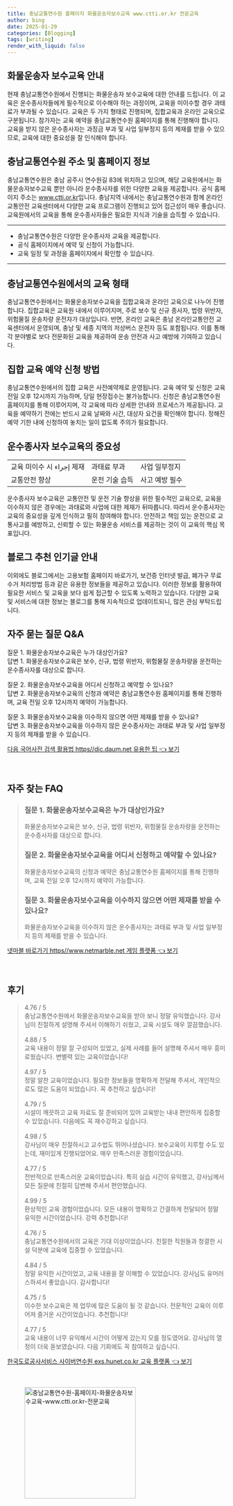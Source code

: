 ```yaml
---
title: 충남교통연수원 홈페이지 화물운송자보수교육 www.ctti.or.kr 전문교육
author: bing
date: 2025-01-29
categories: [Blogging]
tags: [writing]
render_with_liquid: false
---
```



<h2 id='화물운송자보수교육안내'>화물운송자 보수교육 안내</h2>

<p>현재 충남교통연수원에서 진행되는 화물운송자 보수교육에 대한 안내를 드립니다. 이 교육은 운수종사자들에게 필수적으로 이수해야 하는 과정이며, 교육을 미이수할 경우 과태료가 부과될 수 있습니다. 교육은 두 가지 형태로 진행되며, 집합교육과 온라인 교육으로 구분됩니다. 참가자는 교육 예약을 충남교통연수원 홈페이지를 통해 진행해야 합니다. 교육을 받지 않은 운수종사자는 과징금 부과 및 사업 일부정지 등의 제재를 받을 수 있으므로, 교육에 대한 중요성을 잘 인식해야 합니다.</p>

<h2 id='충남교통연수원정보'>충남교통연수원 주소 및 홈페이지 정보</h2>

<p>충남교통연수원은 충남 공주시 연수원길 83에 위치하고 있으며, 해당 교육원에서는 화물운송자보수교육 뿐만 아니라 운수종사자를 위한 다양한 교육을 제공합니다. 공식 홈페이지 주소는 <a href="https://www.ctti.or.kr/">www.ctti.or.kr</a>입니다. 충남지역 내에서는 충남교통연수원과 함께 온라인교통안전 교육센터에서 다양한 교육 프로그램이 진행되고 있어 접근성이 매우 좋습니다. 교육원에서의 교육을 통해 운수종사자들은 필요한 지식과 기술을 습득할 수 있습니다.</p>

<hr />

<ul>
    <li>충남교통연수원은 다양한 운수종사자 교육을 제공합니다.</li>
    <li>공식 홈페이지에서 예약 및 신청이 가능합니다.</li>
    <li>교육 일정 및 과정을 홈페이지에서 확인할 수 있습니다.</li>
</ul>

<hr />

<h2 id='교육형태'>충남교통연수원에서의 교육 형태</h2>

<p>충남교통연수원에서는 화물운송자보수교육을 집합교육과 온라인 교육으로 나누어 진행합니다. 집합교육은 교육원 내에서 이루어지며, 주로 보수 및 신규 종사자, 법령 위반자, 위험물질 운송차량 운전자가 대상입니다. 반면, 온라인 교육은 충남 온라인교통안전 교육센터에서 운영되며, 충남 및 세종 지역의 저상버스 운전자 등도 포함됩니다. 이를 통해 각 분야별로 보다 전문화된 교육을 제공하여 운송 안전과 사고 예방에 기여하고 있습니다.</p>

<h2 id='예약신청방법'>집합 교육 예약 신청 방법</h2>

<p>충남교통연수원에서의 집합 교육은 사전예약제로 운영됩니다. 교육 예약 및 신청은 교육 전일 오후 12시까지 가능하며, 당일 현장접수는 불가능합니다. 신청은 충남교통연수원 홈페이지를 통해 이루어지며, 각 교육에 따라 상세한 안내와 프로세스가 제공됩니다. 교육을 예약하기 전에는 반드시 교육 날짜와 시간, 대상자 요건을 확인해야 합니다. 정해진 예약 기한 내에 신청하여 놓치는 일이 없도록 주의가 필요합니다.</p>

<h2 id='교육중요성'>운수종사자 보수교육의 중요성</h2>

<table>
    <tr>
        <td>교육 미이수 시 إجراء 제재</td>
        <td>과태료 부과</td>
        <td>사업 일부정지</td>
    </tr>
    <tr>
        <td>교통안전 향상</td>
        <td>운전 기술 습득</td>
        <td>사고 예방 필수</td>
    </tr>
</table>

<p>운수종사자 보수교육은 교통안전 및 운전 기술 향상을 위한 필수적인 교육으로, 교육을 이수하지 않은 경우에는 과태료와 사업에 대한 제재가 뒤따릅니다. 따라서 운수종사자는 교육의 중요성을 깊게 인식하고 필히 참여해야 합니다. 안전하고 책임 있는 운전으로 교통사고를 예방하고, 신뢰할 수 있는 화물운송 서비스를 제공하는 것이 이 교육의 핵심 목표입니다.</p>

<h2 id='블로그추천'>블로그 추천 인기글 안내</h2>

<p>이외에도 블로그에서는 고용보험 홈페이지 바로가기, 보건증 인터넷 발급, 폐가구 무료수거 처리방법 등과 같은 유용한 정보들을 제공하고 있습니다. 이러한 정보를 활용하여 필요한 서비스 및 교육을 보다 쉽게 접근할 수 있도록 노력하고 있습니다. 다양한 교육 및 서비스에 대한 정보는 블로그를 통해 지속적으로 업데이트되니, 많은 관심 부탁드립니다.</p>

<h2 id='자주묻는질문'>자주 묻는 질문 Q&A</h2>

<p>질문 1. 화물운송자보수교육은 누가 대상인가요?<br>답변 1. 화물운송자보수교육은 보수, 신규, 법령 위반자, 위험물질 운송차량을 운전하는 운수종사자를 대상으로 합니다.</p>

<p>질문 2. 화물운송자보수교육을 어디서 신청하고 예약할 수 있나요?<br>답변 2. 화물운송자보수교육의 신청과 예약은 충남교통연수원 홈페이지를 통해 진행하며, 교육 전일 오후 12시까지 예약이 가능합니다.</p>

<p>질문 3. 화물운송자보수교육을 이수하지 않으면 어떤 제재를 받을 수 있나요?<br>답변 3. 화물운송자보수교육을 이수하지 않은 운수종사자는 과태료 부과 및 사업 일부정지 등의 제재를 받을 수 있습니다.</p>


<p><a class="click-button" title="다음 국어사전 검색 활용법 https//dic.daum.net 유용한 팁" href="https://aptwhite.github.io/posts/%EB%8B%A4%EC%9D%8C-%EA%B5%AD%EC%96%B4%EC%82%AC%EC%A0%84-%EA%B2%80%EC%83%89-%ED%99%9C%EC%9A%A9%EB%B2%95-httpsdic.daum.net-%EC%9C%A0%EC%9A%A9%ED%95%9C-%ED%8C%81/" rel="dofollow">다음 국어사전 검색 활용법 https//dic.daum.net 유용한 팁 👈 보기</a></p><br>
<h2 id='자주_찾는_FAQ'>자주 찾는 FAQ</h2>
<div itemscope="" itemtype="https://schema.org/FAQPage">
<blockquote>
<div itemscope="" itemprop="mainEntity" itemtype="https://schema.org/Question">
<h3 itemprop="name">질문 1. 화물운송자보수교육은 누가 대상인가요?</h3>
<div itemscope="" itemprop="acceptedAnswer" itemtype="https://schema.org/Answer">
<span itemprop="text">
<p>화물운송자보수교육은 보수, 신규, 법령 위반자, 위험물질 운송차량을 운전하는 운수종사자를 대상으로 합니다.</p>
</span>
</div>
</div>
<div itemscope="" itemprop="mainEntity" itemtype="https://schema.org/Question">
<h3 itemprop="name">질문 2. 화물운송자보수교육을 어디서 신청하고 예약할 수 있나요?</h3>
<div itemscope="" itemprop="acceptedAnswer" itemtype="https://schema.org/Answer">
<span itemprop="text">
<p>화물운송자보수교육의 신청과 예약은 충남교통연수원 홈페이지를 통해 진행하며, 교육 전일 오후 12시까지 예약이 가능합니다.</p>
</span>
</div>
</div>
<div itemscope="" itemprop="mainEntity" itemtype="https://schema.org/Question">
<h3 itemprop="name">질문 3. 화물운송자보수교육을 이수하지 않으면 어떤 제재를 받을 수 있나요?</h3>
<div itemscope="" itemprop="acceptedAnswer" itemtype="https://schema.org/Answer">
<span itemprop="text">
<p>화물운송자보수교육을 이수하지 않은 운수종사자는 과태료 부과 및 사업 일부정지 등의 제재를 받을 수 있습니다.</p>
</span>
</div>
</div>
</blockquote>
</div>
<p><a class="click-button" title="넷마블 바로가기 https//www.netmarble.net 게임 플랫폼" href="https://aptwhite.github.io/posts/%EB%84%B7%EB%A7%88%EB%B8%94-%EB%B0%94%EB%A1%9C%EA%B0%80%EA%B8%B0-httpswww.netmarble.net-%EA%B2%8C%EC%9E%84-%ED%94%8C%EB%9E%AB%ED%8F%BC/" rel="dofollow">넷마블 바로가기 https//www.netmarble.net 게임 플랫폼 👈 보기</a></p><br>
<h2 id='후기'>후기</h2>
<div itemscope itemtype="https://schema.org/Product">
  <blockquote>
  <div itemprop="review" itemscope itemtype="https://schema.org/Review">
      <div itemprop="reviewRating" itemscope itemtype="https://schema.org/Rating"> <span itemprop="ratingValue">4.76</span> / <span itemprop="bestRating">5</span> </div>
      <span itemprop="reviewBody">충남교통연수원에서 화물운송자보수교육을 받아 보니 정말 유익했습니다. 강사님이 친절하게 설명해 주셔서 이해하기 쉬웠고, 교육 시설도 매우 깔끔했습니다.</span>
  </div>
  <br>
  <div itemprop="review" itemscope itemtype="https://schema.org/Review">
      <div itemprop="reviewRating" itemscope itemtype="https://schema.org/Rating"> <span itemprop="ratingValue">4.88</span> / <span itemprop="bestRating">5</span> </div>
      <span itemprop="reviewBody">교육 내용이 정말 잘 구성되어 있었고, 실제 사례를 들어 설명해 주셔서 매우 흥미로웠습니다. 변별력 있는 교육이었습니다!</span>
  </div>
  <br>
  <div itemprop="review" itemscope itemtype="https://schema.org/Review">
      <div itemprop="reviewRating" itemscope itemtype="https://schema.org/Rating"> <span itemprop="ratingValue">4.97</span> / <span itemprop="bestRating">5</span> </div>
      <span itemprop="reviewBody">정말 알찬 교육이었습니다. 필요한 정보들을 명확하게 전달해 주셔서, 개인적으로도 많은 도움이 되었습니다. 꼭 추천하고 싶습니다!</span>
  </div>
  <br>
  <div itemprop="review" itemscope itemtype="https://schema.org/Review">
      <div itemprop="reviewRating" itemscope itemtype="https://schema.org/Rating"> <span itemprop="ratingValue">4.79</span> / <span itemprop="bestRating">5</span> </div>
      <span itemprop="reviewBody">시설이 깨끗하고 교육 자료도 잘 준비되어 있어 교육받는 내내 편안하게 집중할 수 있었습니다. 다음에도 꼭 재수강하고 싶습니다.</span>
  </div>
  <br>
  <div itemprop="review" itemscope itemtype="https://schema.org/Review">
      <div itemprop="reviewRating" itemscope itemtype="https://schema.org/Rating"> <span itemprop="ratingValue">4.98</span> / <span itemprop="bestRating">5</span> </div>
      <span itemprop="reviewBody">강사님이 매우 친절하시고 교수법도 뛰어나셨습니다. 보수교육이 지루할 수도 있는데, 재미있게 진행되었어요. 매우 만족스러운 경험이었습니다.</span>
  </div>
  <br>
  <div itemprop="review" itemscope itemtype="https://schema.org/Review">
      <div itemprop="reviewRating" itemscope itemtype="https://schema.org/Rating"> <span itemprop="ratingValue">4.77</span> / <span itemprop="bestRating">5</span> </div>
      <span itemprop="reviewBody">전반적으로 만족스러운 교육이었습니다. 특히 실습 시간이 유익했고, 강사님께서 모든 질문에 친절히 답변해 주셔서 편안했습니다.</span>
  </div>
  <br>
  <div itemprop="review" itemscope itemtype="https://schema.org/Review">
      <div itemprop="reviewRating" itemscope itemtype="https://schema.org/Rating"> <span itemprop="ratingValue">4.99</span> / <span itemprop="bestRating">5</span> </div>
      <span itemprop="reviewBody">환상적인 교육 경험이었습니다. 모든 내용이 명확하고 간결하게 전달되어 정말 유익한 시간이었습니다. 강력 추천합니다!</span>
  </div>
  <br>
  <div itemprop="review" itemscope itemtype="https://schema.org/Review">
      <div itemprop="reviewRating" itemscope itemtype="https://schema.org/Rating"> <span itemprop="ratingValue">4.76</span> / <span itemprop="bestRating">5</span> </div>
      <span itemprop="reviewBody">충남교통연수원에서의 교육은 기대 이상이었습니다. 친절한 직원들과 청결한 시설 덕분에 교육에 집중할 수 있었습니다.</span>
  </div>
  <br>
  <div itemprop="review" itemscope itemtype="https://schema.org/Review">
      <div itemprop="reviewRating" itemscope itemtype="https://schema.org/Rating"> <span itemprop="ratingValue">4.84</span> / <span itemprop="bestRating">5</span> </div>
      <span itemprop="reviewBody">정말 유익한 시간이었고, 교육 내용을 잘 이해할 수 있었습니다. 강사님도 유머러스하셔서 좋았습니다. 감사합니다!</span>
  </div>
  <br>
  <div itemprop="review" itemscope itemtype="https://schema.org/Review">
      <div itemprop="reviewRating" itemscope itemtype="https://schema.org/Rating"> <span itemprop="ratingValue">4.75</span> / <span itemprop="bestRating">5</span> </div>
      <span itemprop="reviewBody">이수한 보수교육은 제 업무에 많은 도움이 될 것 같습니다. 전문적인 교육이 이루어져 즐거운 시간이었습니다. 추천합니다!</span>
  </div>
  <br>
  <div itemprop="review" itemscope itemtype="https://schema.org/Review">
      <div itemprop="reviewRating" itemscope itemtype="https://schema.org/Rating"> <span itemprop="ratingValue">4.77</span> / <span itemprop="bestRating">5</span> </div>
      <span itemprop="reviewBody">교육 내용이 너무 유익해서 시간이 어떻게 갔는지 모를 정도였어요. 강사님의 열정이 더욱 돋보였습니다. 다음 기회에도 꼭 참여하고 싶습니다.</span>
  </div>
  </blockquote>
</div>
<p><a class="click-button" title="한국도로공사서비스 사이버연수원 exs.hunet.co.kr 교육 플랫폼" href="https://aptwhite.github.io/posts/%ED%95%9C%EA%B5%AD%EB%8F%84%EB%A1%9C%EA%B3%B5%EC%82%AC%EC%84%9C%EB%B9%84%EC%8A%A4-%EC%82%AC%EC%9D%B4%EB%B2%84%EC%97%B0%EC%88%98%EC%9B%90-exs.hunet.co.kr-%EA%B5%90%EC%9C%A1-%ED%94%8C%EB%9E%AB%ED%8F%BC/" rel="dofollow">한국도로공사서비스 사이버연수원 exs.hunet.co.kr 교육 플랫폼 👈 보기</a></p><br>
<figure class="image"><img src="https://aptwhite.github.io/assets/img/thumbnail/충남교통연수원-홈페이지-화물운송자보수교육-www.ctti.or.kr-전문교육.webp" alt="충남교통연수원-홈페이지-화물운송자보수교육-www.ctti.or.kr-전문교육" width="256" height="256"></figure>
